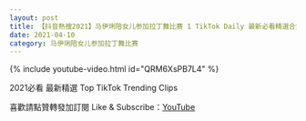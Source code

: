 ```yaml
---
layout: post
title: 【抖音熱搜2021】马伊琍陪女儿参加拉丁舞比赛 1 TikTok Daily 最新必看精選合集2021 04 10
date: 2021-04-10
category: 马伊琍陪女儿参加拉丁舞比赛
---
```


{% include youtube-video.html id="QRM6XsPB7L4" %}

2021必看 最新精選 Top TikTok Trending Clips

喜歡請點贊轉發加訂閱 Like & Subscribe：[YouTube](https://www.youtube.com/channel/UCAoR7VcanIPd04uEq_GIylA/videos)


